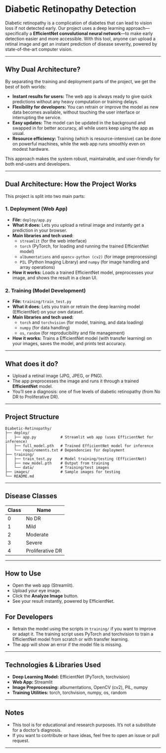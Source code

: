 # Diabetic Retinopathy Detection

Diabetic retinopathy is a complication of diabetes that can lead to vision loss if not detected early. 
Our project uses a deep learning approach—specifically a **EfficientNet convolutional neural network**—to make early detection easier and more accessible.
With this tool, anyone can upload a retinal image and get an instant prediction of disease severity, powered by state-of-the-art computer vision.

---

## Why Dual Architecture?

By separating the training and deployment parts of the project, we get the best of both worlds:
- **Instant results for users:** The web app is always ready to give quick predictions without any heavy computation or training delays.
- **Flexibility for developers:** You can retrain or improve the model as new data becomes available, without touching the user interface or interrupting the service.
- **Easy updates:** The model can be updated in the background and swapped in for better accuracy, all while users keep using the app as usual.
- **Resource efficiency:** Training (which is resource-intensive) can be done on powerful machines, while the web app runs smoothly even on modest hardware.

This approach makes the system robust, maintainable, and user-friendly for both end-users and developers.

---

## Dual Architecture: How the Project Works

This project is split into two main parts:

### 1. Deployment (Web App)
- **File:** `deploy/app.py`
- **What it does:** Lets you upload a retinal image and instantly get a prediction in your browser.
- **Main libraries and tech used:**
  - `streamlit` (for the web interface)
  - `torch` (PyTorch, for loading and running the trained EfficientNet model)
  - `albumentations` and `opencv-python (cv2)` (for image preprocessing)
  - `PIL` (Python Imaging Library) and `numpy` (for image handling and array operations)
- **How it works:** Loads a trained EfficientNet model, preprocesses your image, and shows the result in a clean UI.

### 2. Training (Model Development)
- **File:** `training/train_test.py`
- **What it does:** Lets you train or retrain the deep learning model (EfficientNet) on your own dataset.
- **Main libraries and tech used:**
  - `torch` and `torchvision` (for model, training, and data loading)
  - `numpy` (for data handling)
  - `os`, `random` (for reproducibility and file management)
- **How it works:** Trains a EfficientNet model (with transfer learning) on your images, saves the model, and prints test accuracy.

---

## What does it do?
- Upload a retinal image (JPG, JPEG, or PNG).
- The app preprocesses the image and runs it through a trained **EfficientNet** model.
- You’ll see a diagnosis: one of five levels of diabetic retinopathy (from No DR to Proliferative DR).

---

## Project Structure
```
Diabetic-Retinopathy/
├── deploy/
│   ├── app.py           # Streamlit web app (uses EfficientNet for inference)
│   ├── full_model.pth   # Trained EfficientNet model for inference
│   └── requirements.txt # Dependencies for deployment
├── training/
│   ├── train_test.py    # Model training/testing (EfficientNet)
│   ├── new_model.pth    # Output from training
│   └── data/            # Training/test images
├── images/              # Sample images for testing
└── README.md
```

---

## Disease Classes
| Class | Name              |
|-------|-------------------|
| 0     | No DR             |
| 1     | Mild              |
| 2     | Moderate          |
| 3     | Severe            |
| 4     | Proliferative DR  |

---

## How to Use
- Open the web app (Streamlit).
- Upload your eye image.
- Click the **Analyze Image** button.
- See your result instantly, powered by EfficientNet.

## For Developers
- Retrain the model using the scripts in `training/` if you want to improve or adapt it. The training script uses PyTorch and torchvision to train a EfficientNet model from scratch or with transfer learning.
- The app will show an error if the model file is missing.

---

## Technologies & Libraries Used
- **Deep Learning Model:** EfficientNet (PyTorch, torchvision)
- **Web App:** Streamlit
- **Image Preprocessing:** albumentations, OpenCV (cv2), PIL, numpy
- **Training Utilities:** torch, torchvision, numpy, os, random

---

## Notes
- This tool is for educational and research purposes. It’s not a substitute for a doctor’s diagnosis.
- If you want to contribute or have ideas, feel free to open an issue or pull request.

---





